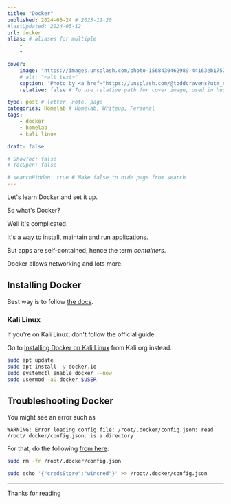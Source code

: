 ```yaml
---
title: "Docker"
published: 2024-05-24 # 2023-12-20
#lastUpdated: 2024-05-12
url: docker
alias: # aliases for multiple
    - 
    - 

cover:
    image: "https://images.unsplash.com/photo-1568430462989-44163eb1752f?q=80&w=1080&auto=format&fit=crop&ixlib=rb-4.0.3&ixid=M3wxMjA3fDB8MHxwaG90by1wYWdlfHx8fGVufDB8fHx8fA%3D%3D"
    # alt: "<alt text>"
    caption: 'Photo by <a href="https://unsplash.com/@toddcravens?utm_content=creditCopyText&utm_medium=referral&utm_source=unsplash">Todd Cravens</a> on <a href="https://unsplash.com/photos/blue-whale-on-sea-lwACYK8ScmA?utm_content=creditCopyText&utm_medium=referral&utm_source=unsplash">Unsplash</a>'
    relative: false # To use relative path for cover image, used in hugo Page-bundles 

type: post # letter, note, page
categories: Homelab # Homelab, Writeup, Personal
tags:
    - docker 
    - homelab
    - kali linux

draft: false

# ShowToc: false
# TocOpen: false

# searchHidden: true # Make false to hide page from search
---
```


Let's learn Docker and set it up.

So what's Docker?

Well it's complicated.

It's a way to install, maintain and run applications.

But apps are self-contained, hence the term *containers*.

Docker allows networking and lots more.

## Installing Docker

Best way is to follow [the docs](https://docs.docker.com/engine/install/).

### Kali Linux

If you're on Kali Linux, don't follow the official guide.

Go to [Installing Docker on Kali Linux](https://www.kali.org/docs/containers/installing-docker-on-kali/) from Kali.org instead.

```bash
sudo apt update
sudo apt install -y docker.io
sudo systemctl enable docker --now
sudo usermod -aG docker $USER
```

## Troubleshooting Docker

You might see an error such as

```plain-text
WARNING: Error loading config file: /root/.docker/config.json: read /root/.docker/config.json: is a directory
```

For that, do the following [from here](https://github.com/docker/for-win/issues/808):

```bash
sudo rm -fr /root/.docker/config.json

sudo echo '{"credsStore":"wincred"}' >> /root/.docker/config.json

```



---

Thanks for reading
